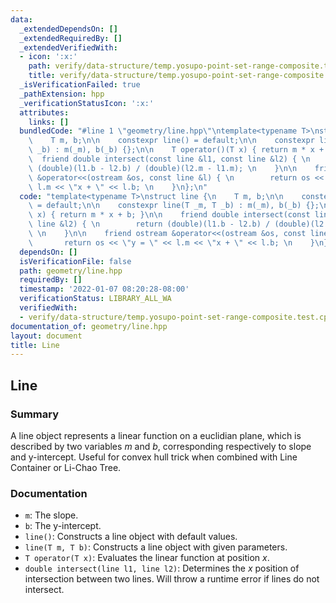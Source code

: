 ```yaml
---
data:
  _extendedDependsOn: []
  _extendedRequiredBy: []
  _extendedVerifiedWith:
  - icon: ':x:'
    path: verify/data-structure/temp.yosupo-point-set-range-composite.test.cpp
    title: verify/data-structure/temp.yosupo-point-set-range-composite.test.cpp
  _isVerificationFailed: true
  _pathExtension: hpp
  _verificationStatusIcon: ':x:'
  attributes:
    links: []
  bundledCode: "#line 1 \"geometry/line.hpp\"\ntemplate<typename T>\nstruct line {\n\
    \    T m, b;\n\n    constexpr line() = default;\n\n    constexpr line(T _m, T\
    \ _b) : m(_m), b(_b) {};\n\n    T operator()(T x) { return m * x + b; }\n\n  \
    \  friend double intersect(const line &l1, const line &l2) { \n        return\
    \ (double)(l1.b - l2.b) / (double)(l2.m - l1.m); \n    }\n\n    friend ostream\
    \ &operator<<(ostream &os, const line &l) { \n        return os << \"y = \" <<\
    \ l.m << \"x + \" << l.b; \n    }\n};\n"
  code: "template<typename T>\nstruct line {\n    T m, b;\n\n    constexpr line()\
    \ = default;\n\n    constexpr line(T _m, T _b) : m(_m), b(_b) {};\n\n    T operator()(T\
    \ x) { return m * x + b; }\n\n    friend double intersect(const line &l1, const\
    \ line &l2) { \n        return (double)(l1.b - l2.b) / (double)(l2.m - l1.m);\
    \ \n    }\n\n    friend ostream &operator<<(ostream &os, const line &l) { \n \
    \       return os << \"y = \" << l.m << \"x + \" << l.b; \n    }\n};\n"
  dependsOn: []
  isVerificationFile: false
  path: geometry/line.hpp
  requiredBy: []
  timestamp: '2022-01-07 08:20:28-08:00'
  verificationStatus: LIBRARY_ALL_WA
  verifiedWith:
  - verify/data-structure/temp.yosupo-point-set-range-composite.test.cpp
documentation_of: geometry/line.hpp
layout: document
title: Line
---
```


## Line

### Summary

A line object represents a linear function on a euclidian plane, which is described by two variables $m$ and $b$, corresponding respectively to slope and y-intercept. Useful for convex hull trick when combined with Line Container or Li-Chao Tree. 

### Documentation

- `m`: The slope.
- `b`: The y-intercept.
- `line()`: Constructs a line object with default values.
- `line(T m, T b)`: Constructs a line object with given parameters. 
- `T operator(T x)`: Evaluates the linear function at position $x$. 
- `double intersect(line l1, line l2)`: Determines the $x$ position of intersection between two lines. Will throw a runtime error if lines do not intersect. 
